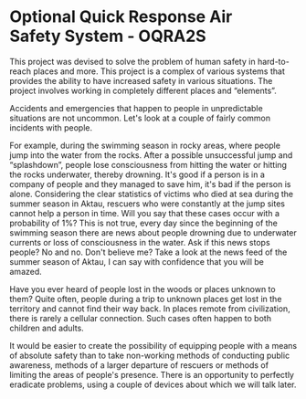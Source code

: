 # Optional Quick Response Air Safety System - OQRA2S

This project was devised to solve the problem of human safety in hard-to-reach places and more. This project is a complex of various systems that provides the ability to have increased safety in various situations. The project involves working in completely different places and “elements”.

Accidents and emergencies that happen to people in unpredictable situations are not uncommon. Let's look at a couple of fairly common incidents with people.

For example, during the swimming season in rocky areas, where people jump into the water from the rocks. After a possible unsuccessful jump and “splashdown”, people lose consciousness from hitting the water or hitting the rocks underwater, thereby drowning. It's good if a person is in a company of people and they managed to save him, it's bad if the person is alone. Considering the clear statistics of victims who died at sea during the summer season in Aktau, rescuers who were constantly at the jump sites cannot help a person in time. Will you say that these cases occur with a probability of 1%? This is not true, every day since the beginning of the swimming season there are news about people drowning due to underwater currents or loss of consciousness in the water. Ask if this news stops people? No and no. Don't believe me? Take a look at the news feed of the summer season of Aktau, I can say with confidence that you will be amazed.

Have you ever heard of people lost in the woods or places unknown to them? Quite often, people during a trip to unknown places get lost in the territory and cannot find their way back. In places remote from civilization, there is rarely a cellular connection. Such cases often happen to both children and adults.

It would be easier to create the possibility of equipping people with a means of absolute safety than to take non-working methods of conducting public awareness, methods of a larger departure of rescuers or methods of limiting the areas of people's presence.
There is an opportunity to perfectly eradicate problems, using a couple of devices about which we will talk later.
